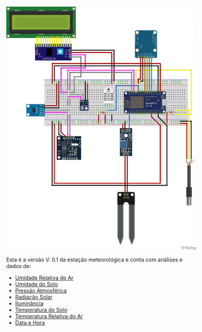 ![](/assets/estacao_versao01.png)

Esta é a versão V. 0.1 da estação meteorológica e conta com análises e dados de:

* [Umidade Relativa do Ar](/variaveis-ambientais/umidade-relativa-do-ar.md)
* [Umidade do Solo](/variaveis-ambientais/umidade-do-solo.md)
* [Pressão Atmosférica](/variaveis-ambientais/pressao-atmosferica.md)
* [Radiação Solar](/variaveis-ambientais/radiacao-solar.md)
* [Iluminância](/variaveis-ambientais/radiacao-solar-iluminancia.md)
* [Temperatura do Solo](/variaveis-ambientais/temperatura-do-solo.md)
* [Temperatura Relativa do Ar](/variaveis-ambientais/temperatura-relativa-do-ar.md)
* [Data e Hora](/variaveis-ambientais/data-e-hora.md)



